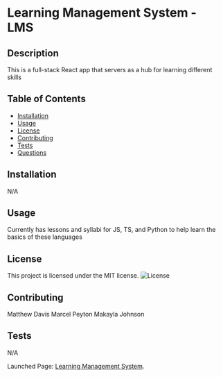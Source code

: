   # Learning Management System - LMS
  ## Description
  This is a full-stack React app that servers as a hub for learning different skills

  ## Table of Contents
  - [Installation](#installation)
  - [Usage](#usage)
  - [License](#license)
  - [Contributing](#contributing)
  - [Tests](#tests)
  - [Questions](#questions)

  ## Installation
  N/A

  ## Usage
  Currently has lessons and syllabi for JS, TS, and Python to help learn the basics of these languages

  ## License
This project is licensed under the MIT license.
  ![License](https://img.shields.io/badge/license-MIT-blue.svg)

  ## Contributing
  Matthew Davis
  Marcel Peyton
  Makayla Johnson

  ## Tests
  N/A

  Launched Page: [Learning Management System]([https://dulcet-crumble-fbb1d1.netlify.app/](https://learning-management-system-lms-2-snrp.onrender.com/)).
